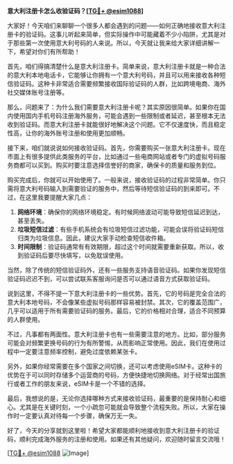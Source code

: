 **意大利注册卡怎么收验证码？[[TG💪+ @esim1088](https://t.me/s/esim1088)]**

大家好！今天咱们来聊聊一个很多人都会遇到的问题——如何正确地接收意大利注册卡的验证码。这事儿听起来简单，但实际操作中可能藏着不少小陷阱，尤其是对于那些第一次使用意大利号码的人来说。所以，今天就让我来给大家详细讲解一下，希望对你们有所帮助！

首先，咱们得搞清楚什么是意大利注册卡。简单来说，意大利注册卡就是一种合法的意大利本地电话卡，它能够让你拥有一个意大利号码，并且可以用来接收各种短信验证码。这种卡非常适合需要频繁接收国际验证码的人群，比如跨境电商、海外社交媒体账号注册等。

那么，问题来了：为什么我们需要意大利注册卡呢？其实原因很简单。如果你在国内使用国内手机号码注册海外服务，可能会遇到一些限制或者延迟，甚至根本无法收到验证码。而意大利注册卡就能很好地解决这个问题。它不仅速度快，而且稳定性高，让你的海外账号注册和使用更加顺畅。

接下来，咱们就说说如何接收验证码。首先，你需要购买一张意大利注册卡。现在市面上有很多提供此类服务的平台，比如通过一些电商网站或者专门的虚拟号码服务商都可以买到。购买时要注意选择信誉好的商家，确保卡的质量和服务到位。

购买完成后，你就可以开始使用了。一般来说，接收验证码的过程非常简单。你只需将意大利号码输入到需要验证的服务中，然后等待短信验证码的到来即可。不过，在这里我要提醒大家几点：

1. **网络环境**：确保你的网络环境稳定。有时候网络波动可能导致短信延迟到达，甚至丢失。
2. **垃圾短信过滤**：有些手机系统会有垃圾短信过滤功能，可能会误将验证码短信归类为垃圾信息。因此，建议大家手动检查短信收件箱。
3. **时间限制**：验证码通常有有效期限，超过这个时间就需要重新获取。所以，收到验证码后要尽快填写，以免耽误使用。

当然，除了传统的短信验证码外，还有一些服务支持语音验证码。如果你发现短信验证码迟迟不到，可以尝试联系客服询问是否可以通过语音方式获取验证码。

说到这里，不得不提一下意大利注册卡的一些优势。首先，它的号码是完全合法的意大利本地号码，不会像某些虚拟号码那样容易被封禁。其次，它的覆盖范围广，几乎可以适用于所有需要验证码的服务。最后，它的价格相对合理，适合不同预算的人群使用。

不过，凡事都有两面性。意大利注册卡也有一些需要注意的地方。比如，部分服务可能会对频繁更换号码的行为有所警惕，从而影响正常使用。因此，我们在使用过程中一定要注意频率控制，避免过度依赖某张卡。

另外，如果你经常需要在多个国家之间切换，还可以考虑使用eSIM卡。这种卡的优势在于可以同时存储多个运营商的号码，方便快捷地切换网络。对于经常出国旅行或者工作的朋友来说，eSIM卡是一个不错的选择。

最后，我想说的是，无论你选择哪种方式来接收验证码，最重要的是保持耐心和细心。尤其是在关键时刻，一个小疏忽可能就会导致整个流程失败。所以，大家在操作时一定要认真对待每一个步骤，确保万无一失。

好了，今天的分享就到这里啦！希望大家都能顺利地接收到意大利注册卡的验证码，顺利完成海外服务的注册和使用。如果还有其他疑问，欢迎随时留言交流哦！

[[TG💪+ @esim1088](https://t.me/s/esim1088) ![Image](https://i.postimg.cc/4NQfJmqS/Snipaste-2025-05-13-00-14-12.png)]